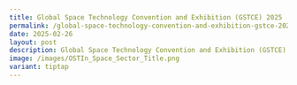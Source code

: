 ```yaml
---
title: Global Space Technology Convention and Exhibition (GSTCE) 2025
permalink: /global-space-technology-convention-and-exhibition-gstce-2025/
date: 2025-02-26
layout: post
description: Global Space Technology Convention and Exhibition (GSTCE) 2025
image: /images/OSTIn_Space_Sector_Title.png
variant: tiptap
---
```

